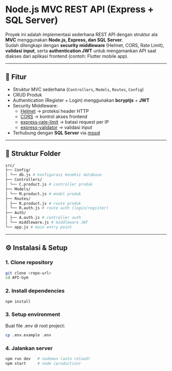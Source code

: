 # Node.js MVC REST API (Express + SQL Server)

Proyek ini adalah implementasi sederhana REST API dengan struktur ala **MVC** menggunakan **Node.js, Express, dan SQL Server**.  
Sudah dilengkapi dengan **security middleware** (Helmet, CORS, Rate Limit), **validasi input**, serta **authentication JWT** untuk mengamankan API saat diakses dari aplikasi frontend (contoh: Flutter mobile app).

---

## 🚀 Fitur
- Struktur MVC sederhana (`Controllers`, `Models`, `Routes`, `Config`)
- CRUD Produk
- Authentication (Register + Login) menggunakan **bcryptjs** + **JWT**
- Security Middleware:
  - [Helmet](https://www.npmjs.com/package/helmet) → proteksi header HTTP
  - [CORS](https://www.npmjs.com/package/cors) → kontrol akses frontend
  - [express-rate-limit](https://www.npmjs.com/package/express-rate-limit) → batasi request per IP
  - [express-validator](https://express-validator.github.io/docs/) → validasi input
- Terhubung dengan **SQL Server** via [mssql](https://www.npmjs.com/package/mssql)

---

## 📂 Struktur Folder
``` bash
src/
├── Config/
│ └── db.js # konfigurasi koneksi database
├── Controllers/
│ └── C.product.js # controller produk
├── Models/
│ └── M.product.js # model produk
├── Routes/
│ ├── R.product.js # route produk
│ └── R.auth.js # route auth (login/register)
├── Auth/
│ ├── A.auth.js # controller auth
│ └── middleware.js # middleware JWT
└── app.js # main entry point
```


---

## ⚙️ Instalasi & Setup

### 1. Clone repository
```bash
git clone <repo-url>
cd API-Gym
```
### 2. Install dependencies
```bash
npm install
```
### 3. Setup environment

Buat file .env di root project:

```bash
cp .env.example .env
```

### 4. Jalankan server
```bash
npm run dev   # nodemon (auto reload)
npm start     # node (production)
```
